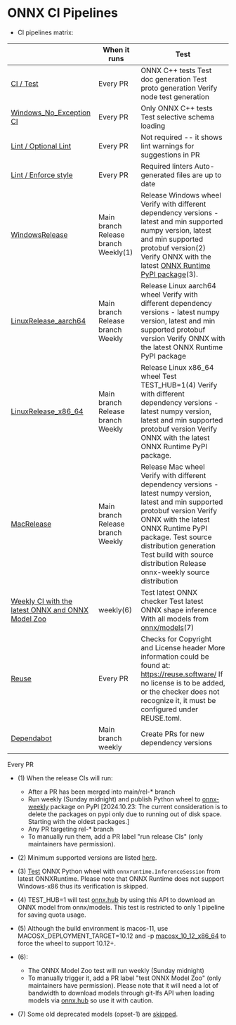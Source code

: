 <!--
Copyright (c) ONNX Project Contributors

SPDX-License-Identifier: Apache-2.0
-->

# ONNX CI Pipelines

* CI pipelines matrix:

|                                                                                           | When it runs                         | Test                                                                                                                                                                                                                                                                                                 |
|-------------------------------------------------------------------------------------------|--------------------------------------|------------------------------------------------------------------------------------------------------------------------------------------------------------------------------------------------------------------------------------------------------------------------------------------------------|
| [CI / Test](/.github/workflows/main.yml)                                                  | Every PR                             | ONNX C++ tests Test doc generation Test proto generation Verify node test generation                                                                                                                                                                                                                 |
| [Windows_No_Exception CI](/.github/workflows/win_no_exception_ci.yml)                     | Every PR                             | Only ONNX C++ tests Test selective schema loading                                                                                                                                                                                                                                                    |
| [Lint / Optional Lint](/.github/workflows/lint.yml)                                       | Every PR                             | Not required -- it shows lint warnings for suggestions in PR                                                                                                                                                                                                                                         |
| [Lint / Enforce style](/.github/workflows/lint.yml)                                       | Every PR                             | Required linters Auto-generated files are up to date                                                                                                                                                                                                                                                 |
| [WindowsRelease](/.github/workflows/release_win.yml)                                      | Main branch Release branch Weekly(1) |  Release Windows wheel Verify with different dependency versions - latest and min supported numpy version, latest and min supported protobuf version(2) Verify ONNX with the latest [ONNX Runtime PyPI package](https://pypi.org/project/onnxruntime/)(3).                                           |
| [LinuxRelease_aarch64](/.github/workflows/release_linux_aarch64.yml)                      | Main branch Release branch Weekly    |  Release Linux aarch64 wheel Verify with different dependency versions - latest numpy version, latest and min supported protobuf version Verify ONNX with the latest ONNX Runtime PyPI package                                                                                                       |
| [LinuxRelease_x86_64](/.github/workflows/release_linux_x86_64.yml)                        | Main branch Release branch Weekly    |  Release Linux x86_64 wheel Test TEST_HUB=1(4) Verify with different dependency versions - latest numpy version, latest and min supported protobuf version Verify ONNX with the latest ONNX Runtime PyPI package.                                                                                    |
| [MacRelease](/.github/workflows/release_mac.yml)                                          | Main branch Release branch Weekly    | Release Mac wheel Verify with different dependency versions - latest numpy version, latest and min supported protobuf version Verify ONNX with the latest ONNX Runtime PyPI package. Test source distribution generation Test build with source distribution Release onnx-weekly source distribution |
| [Weekly CI with the latest ONNX and ONNX Model Zoo](/.github/workflows/weekly_mac_ci.yml) | weekly(6)                            | Test latest ONNX checker Test latest ONNX shape inference With all models from [onnx/models](https://github.com/onnx/models)(7)                                                                                                                                                                      |
| [Reuse](/.github/workflows/reuse.yml)                                                     | Every PR                             | Checks for Copyright and License header More information could be found at: https://reuse.software/ If no license is to be added, or the checker does not recognize it, it must be configured under REUSE.toml.                                                                                      |
| [Dependabot](/.github/dependabot.yml)                                                     | Main branch weekly                   | Create PRs for new dependency versions                                                                                                                                                                                                                                                               |

Every PR

* (1) When the release CIs will run:
    * After a PR has been merged into main/rel-* branch
    * Run weekly (Sunday midnight) and publish Python wheel to [onnx-weekly](https://pypi.org/project/onnx-weekly/) package on PyPI [2024.10.23: The current consideration is to delete the packages on pypi only due to running out of disk space. Starting with the oldest packages.]
    * Any PR targeting rel-* branch
    * To manually run them, add a PR label "run release CIs" (only maintainers have permission).
* (2) Minimum supported versions are listed [here](/requirements.txt).
* (3) [Test](/onnx/test/test_with_ort.py) ONNX Python wheel with `onnxruntime.InferenceSession` from latest ONNXRuntime. Please note that ONNX Runtime does not support Windows-x86 thus its verification is skipped.
* (4) TEST_HUB=1 will test [onnx.hub](/onnx/test/hub_test.py) by using this API to download an ONNX model from onnx/models. This test is restricted to only 1 pipeline for saving quota usage.
* (5) Although the build environment is macos-11, use MACOSX_DEPLOYMENT_TARGET=10.12 and -p [macosx_10_12_x86_64](https://github.com/onnx/onnx/blob/2e048660ffa8243596aaf3338e60c7c0575458f2/.github/workflows/release_mac.yml#L74) to force the wheel to support 10.12+.

* (6):
    * The ONNX Model Zoo test will run weekly (Sunday midnight)
    * To manually trigger it, add a PR label "test ONNX Model Zoo" (only maintainers have permission). Please note that it will need a lot of bandwidth to download models through git-lfs API when loading models via [onnx.hub](/docs/Hub.md) so use it with caution.
* (7) Some old deprecated models (opset-1) are [skipped](/workflow_scripts/config.py).
